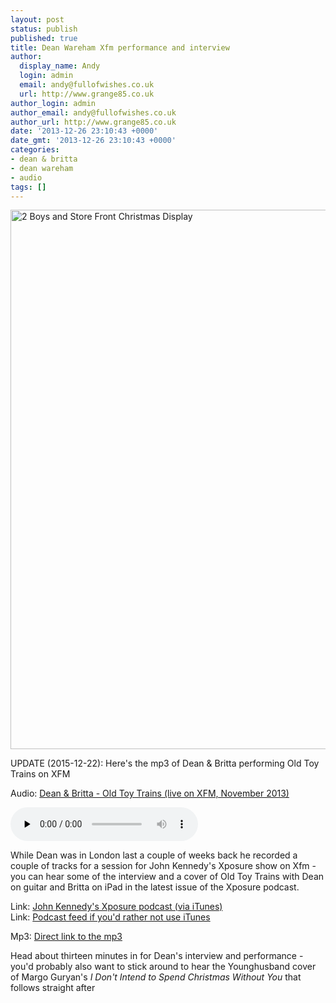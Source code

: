 ```yaml
---
layout: post
status: publish
published: true
title: Dean Wareham Xfm performance and interview
author:
  display_name: Andy
  login: admin
  email: andy@fullofwishes.co.uk
  url: http://www.grange85.co.uk
author_login: admin
author_email: andy@fullofwishes.co.uk
author_url: http://www.grange85.co.uk
date: '2013-12-26 23:10:43 +0000'
date_gmt: '2013-12-26 23:10:43 +0000'
categories:
- dean & britta
- dean wareham
- audio
tags: []
---
```

<a data-flickr-embed="true"  href="https://www.flickr.com/photos/depthandtime/4529435423" title="2 Boys and Store Front Christmas Display"><img src="https://farm5.staticflickr.com/4018/4529435423_a07baab948_b.jpg" width="1024" height="863" alt="2 Boys and Store Front Christmas Display"></a><script async src="//embedr.flickr.com/assets/client-code.js" charset="utf-8"></script>
<p class="lead">UPDATE (2015-12-22): Here's the mp3 of Dean & Britta performing Old Toy Trains on XFM</p>

<div class="well"><p class="audio">Audio: <a href="https://media.fullofwishes.co.uk/07-dean_and_britta/audio/2013-11-dean-and-britta-old-toy-trains-xfm.mp3">Dean & Britta - Old Toy Trains (live on XFM, November 2013)</a></p><audio controls="controls" preload="none" src="https://media.fullofwishes.co.uk/07-dean_and_britta/audio/2013-11-dean-and-britta-old-toy-trains-xfm.mp3"></audio></div>

<p>While Dean was in London last a couple of weeks back he recorded a couple of tracks for a session for John Kennedy's Xposure show on Xfm - you can hear some of the interview and a cover of Old Toy Trains with Dean on guitar and Britta on iPad in the latest issue of the Xposure podcast.</p>
<p>Link: <a href="https://itunes.apple.com/gb/podcast/john-kennedys-xposure-podcast/id444082953">John Kennedy's Xposure podcast (via iTunes)</a><br />
Link: <a href="http://mediaweb.musicradio.com/RSSFeed.xml?Channel=8446">Podcast feed if you'd rather not use iTunes</a></p>
<p>Mp3: <a href="http://mediaweb.musicradio.com/MP3/05800F17351B44F8957B96231491F092.mp3">Direct link to the mp3</a><br />
<p>Head about thirteen minutes in for Dean's interview and performance - you'd probably also want to stick around to hear the Younghusband cover of Margo Guryan's <em>I Don't Intend to Spend Christmas Without You</em> that follows straight after</p>
